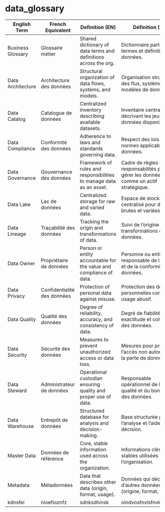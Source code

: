 # data_glossary

<!-- GLOSSARY:START -->
| English Term       | French Equivalent        | Definition (EN)                                                   | Définition (FR)                                                  |
|--------------------|--------------------------|-------------------------------------------------------------------|------------------------------------------------------------------|
| Business Glossary  | Glossaire métier         | Shared dictionary of data terms and definitions across the org.   | Dictionnaire partagé des termes et définitions de données.       |
| Data Architecture  | Architecture des données | Structural organization of data flows, systems, and models.       | Organisation structurelle des flux, systèmes et modèles de données. |
| Data Catalog       | Catalogue de données     | Centralized inventory describing available datasets.               | Inventaire centralisé décrivant les jeux de données disponibles. |
| Data Compliance    | Conformité des données   | Adherence to laws and standards governing data.                   | Respect des lois et normes applicables aux données.              |
| Data Governance    | Gouvernance des données  | Framework of rules and responsibilities to manage data as an asset.| Cadre de règles et responsabilités pour gérer les données comme un actif stratégique. |
| Data Lake          | Lac de données           | Centralized storage for raw and varied data.                      | Espace de stockage centralisé pour données brutes et variées.    |
| Data Lineage       | Traçabilité des données  | Tracking the origin and transformations of data.                  | Suivi de l’origine et des transformations des données.           |
| Data Owner         | Propriétaire de données  | Person or entity accountable for the value and compliance of data.| Personne ou entité responsable de la valeur et de la conformité des données. |
| Data Privacy       | Confidentialité des données | Protection of personal data against misuse.                       | Protection des données personnelles contre tout usage abusif.    |
| Data Quality       | Qualité des données      | Degree of reliability, accuracy, and consistency of data.          | Degré de fiabilité, exactitude et cohérence des données.         |
| Data Security      | Sécurité des données     | Measures to prevent unauthorized access or data loss.              | Mesures pour prévenir l’accès non autorisé ou la perte de données.|
| Data Steward       | Administrateur de données| Operational custodian ensuring quality and proper use of data.     | Responsable opérationnel de la qualité et du bon usage des données.|
| Data Warehouse     | Entrepôt de données      | Structured database for analysis and decision-making.              | Base structurée pour l’analyse et l’aide à la décision.          |
| Master Data        | Données de référence     | Core, stable information used across the organization.             | Informations clés et stables utilisées par l’organisation.       |
| Metadata           | Métadonnées              | Data that describes other data (origin, format, usage).            | Données qui décrivent d’autres données (origine, format, usage). |
| kdnsfei             | nioefioznfz           | sdnksdlvnsk         | oindvosfnvlsfnvksfnvksf, |

<!-- GLOSSARY:END -->
